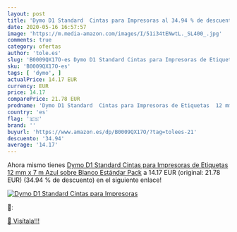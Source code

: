 ```yaml
---
layout: post
title: 'Dymo D1 Standard  Cintas para Impresoras al 34.94 % de descuento'
date: 2020-05-16 16:57:57
image: 'https://m.media-amazon.com/images/I/51i34tENwtL._SL400_.jpg'
comments: true
category: ofertas
author: 'tole.es'
slug: 'B0009QX17O-es Dymo D1 Standard Cintas para Impresoras de Etiquetas 12 mm...'
sku: 'B0009QX17O-es'
tags: [ 'dymo', ]
actualPrice: 14.17 EUR
currency: EUR
price: 14.17
comparePrice: 21.78 EUR
prodname: 'Dymo D1 Standard  Cintas para Impresoras de Etiquetas  12 mm x 7 m  Azul sobre Blanco  Estándar Pack'
country: 'es'
flag: '🇪🇸'
brand: ''
buyurl: 'https://www.amazon.es/dp/B0009QX17O/?tag=tolees-21'
descuento: '34.94'
average: '14.17'
---
```


Ahora mismo tienes [Dymo D1 Standard  Cintas para Impresoras de Etiquetas  12 mm x 7 m  Azul sobre Blanco  Estándar Pack](https://www.amazon.es/dp/B0009QX17O/?tag=tolees-21) a 14.17 EUR (original: 21.78 EUR) (34.94 %  de descuento) en el siguiente enlace!

[![Dymo D1 Standard  Cintas para Impresoras](https://m.media-amazon.com/images/I/51i34tENwtL._SL400_.jpg)](https://www.amazon.es/dp/B0009QX17O/?tag=tolees-21)

🔎:


[🛒 Visítala!!!](https://www.amazon.es/dp/B0009QX17O/?tag=tolees-21)
